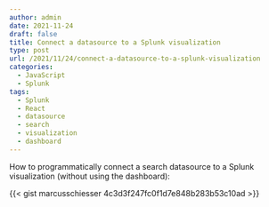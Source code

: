 ```yaml
---
author: admin
date: 2021-11-24
draft: false
title: Connect a datasource to a Splunk visualization
type: post
url: /2021/11/24/connect-a-datasource-to-a-splunk-visualization
categories:
  - JavaScript
  - Splunk
tags:
  - Splunk
  - React
  - datasource
  - search
  - visualization
  - dashboard
---
```


How to programmatically connect a search datasource to a Splunk visualization (without using the dashboard):

{{< gist marcusschiesser 4c3d3f247fc0f1d7e848b283b53c10ad >}}
